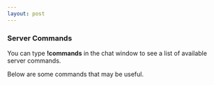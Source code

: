 ```yaml
---
layout: post
---
```


### Server Commands

You can type **!commands** in the chat window to see a list of available server commands.

Below are some commands that may be useful.
